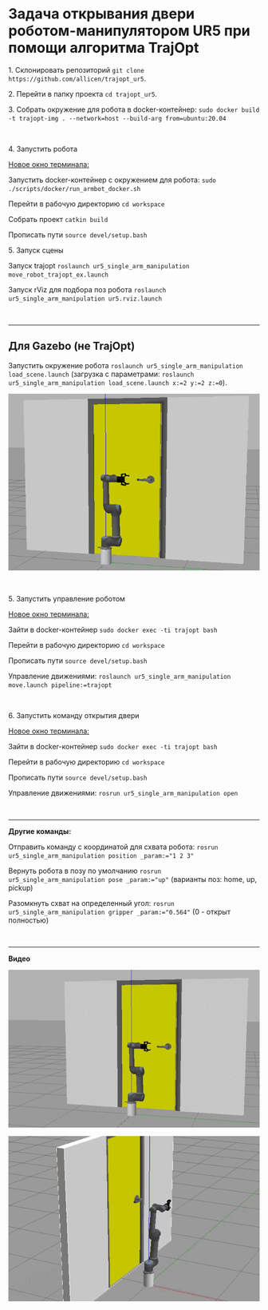 # Задача открывания двери роботом-манипулятором UR5 при помощи алгоритма TrajOpt

<p>1. Склонировать репозиторий <code>git clone https://github.com/allicen/trajopt_ur5</code>.</p>

<p>2. Перейти в папку проекта <code>cd trajopt_ur5</code>.</p>

<p>3. Собрать окружение для робота в docker-контейнер: <code>sudo docker build -t trajopt-img . --network=host --build-arg from=ubuntu:20.04</code></p>

<p><br /></p>

<p>4. Запустить робота</p>

<p><u>Новое окно терминала:</u></p>

<p>Запустить docker-контейнер с окружением для робота: <code>sudo ./scripts/docker/run_armbot_docker.sh</code></p>

<p>Перейти в рабочую директорию <code>cd workspace</code></p>

<p>Собрать проект <code>catkin build</code></p>

<p>Прописать пути <code>source devel/setup.bash</code></p>

<p>5. Запуск сцены</p>

<p>Запуск trajopt <code>roslaunch ur5_single_arm_manipulation move_robot_trajopt_ex.launch</code></p>

<p>Запуск rViz для подбора поз робота  <code>roslaunch ur5_single_arm_manipulation ur5.rviz.launch</code></p>

<p><br /></p>

<hr />

## Для Gazebo (не TrajOpt)

<p>Запустить окружение робота <code>roslaunch ur5_single_arm_manipulation load_scene.launch</code> (загрузка с параметрами: <code>roslaunch ur5_single_arm_manipulation load_scene.launch x:=2 y:=2 z:=0</code>).</p>

<p>
    <img src="media/pic1.png" alt="Demo" style="max-width: 100%;" />
</p>

<p><br /></p>

<p>5. Запустить управление роботом</p>

<p><u>Новое окно терминала:</u></p>

<p>Зайти в docker-контейнер <code>sudo docker exec -ti trajopt bash</code></p>

<p>Перейти в рабочую директорию <code>cd workspace</code></p>

<p>Прописать пути <code>source devel/setup.bash</code></p>

<p>Управление движениями: <code>roslaunch ur5_single_arm_manipulation move.launch pipeline:=trajopt</code></p>

<p><br /></p>

<p>6. Запустить команду открытия двери</p>

<p><u>Новое окно терминала:</u></p>

<p>Зайти в docker-контейнер <code>sudo docker exec -ti trajopt bash</code></p>

<p>Перейти в рабочую директорию <code>cd workspace</code></p>

<p>Прописать пути <code>source devel/setup.bash</code></p>

<p>Управление движениями: <code>rosrun ur5_single_arm_manipulation open</code></p>

<p><br /></p>

<hr />

<p><b>Другие команды:</b></p>

<p>Отправить команду с координатой для схвата робота: <code>rosrun ur5_single_arm_manipulation position _param:="1 2 3"</code></p>

<p>Вернуть робота в позу по умолчанию <code>rosrun ur5_single_arm_manipulation pose _param:="up"</code> (варианты поз: home, up, pickup)</p>

<p>Разомкнуть схват на определенный угол: <code>rosrun ur5_single_arm_manipulation gripper _param:="0.564"</code> (0 - открыт полностью)</p>

<p><br /></p>

<hr />

<p><b>Видео</b></p>

<p>
    <img src="media/video1.gif" alt="Start demo" style="max-width: 100%;">
</p>

<p>
    <img src="media/video2.gif" alt="Move" style="max-width: 100%;">
</p>
